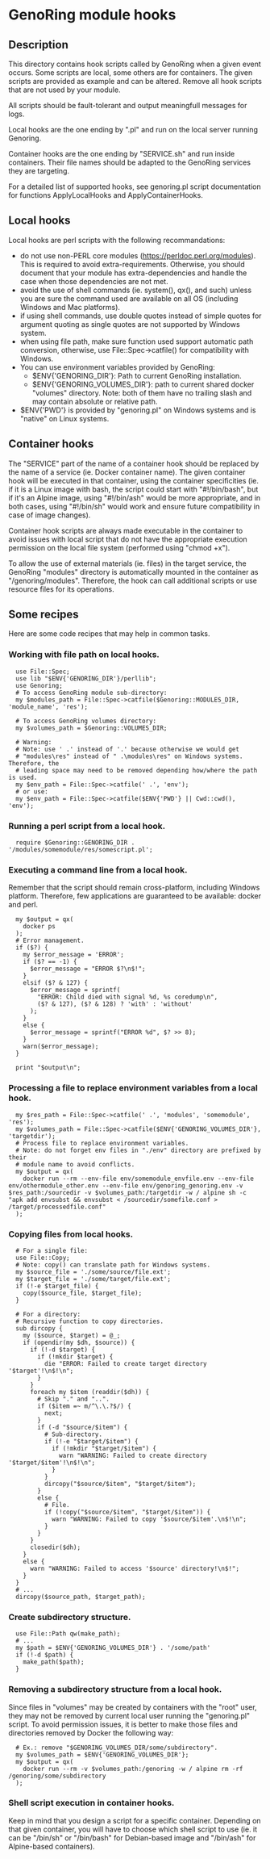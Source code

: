 # GenoRing module hooks

## Description

This directory contains hook scripts called by GenoRing when a given event
occurs. Some scripts are local, some others are for containers. The given
scripts are provided as example and can be altered. Remove all hook scripts that
are not used by your module.

All scripts should be fault-tolerant and output meaningfull messages for logs.

Local hooks are the one ending by ".pl" and run on the local server running
Genoring.

Container hooks are the one ending by "SERVICE.sh" and run inside containers.
Their file names should be adapted to the GenoRing services they are targeting.

For a detailed list of supported hooks, see genoring.pl script documentation for
functions ApplyLocalHooks and ApplyContainerHooks.

## Local hooks
Local hooks are perl scripts with the following recommandations:
- do not use non-PERL core modules (https://perldoc.perl.org/modules).
  This is required to avoid extra-requirements. Otherwise, you should document
  that your module has extra-dependencies and handle the case when those
  dependencies are not met.
- avoid the use of shell commands (ie. system(), qx(), and such) unless you are
  sure the command used are available on all OS (including Windows and Mac
  platforms).
- if using shell commands, use double quotes instead of simple quotes for
  argument quoting as single quotes are not supported by Windows system.
- when using file path, make sure function used support automatic path
  conversion, otherwise, use File::Spec->catfile() for compatibility with
  Windows.
- You can use environment variables provided by GenoRing:
  - $ENV{'GENORING_DIR'}: Path to current GenoRing installation.
  - $ENV{'GENORING_VOLUMES_DIR'}: path to current shared docker "volumes"
    directory.
  Note: both of them have no trailing slash and may contain absolute or relative
  path.
- $ENV{'PWD'} is provided by "genoring.pl" on Windows systems and is "native" on
  Linux systems.


## Container hooks

The "SERVICE" part of the name of a container hook should be replaced by the
name of a service (ie. Docker container name). The given container hook will be
executed in that container, using the container specificities (ie. if it is a
Linux image with bash, the script could start with "#!/bin/bash", but if it's an
Alpine image, using "#!/bin/ash" would be more appropriate, and in both cases,
using "#!/bin/sh" would work and ensure future compatibility in case of image
changes).

Container hook scripts are always made executable in the container to avoid
issues with local script that do not have the appropriate execution permission
on the local file system (performed using "chmod +x").

To allow the use of external materials (ie. files) in the target service, the
GenoRing "modules" directory is automatically mounted in the container as
"/genoring/modules". Therefore, the hook can call additional scripts or use
resource files for its operations.


## Some recipes

Here are some code recipes that may help in common tasks.

### Working with file path on local hooks.
```
  use File::Spec;
  use lib "$ENV{'GENORING_DIR'}/perllib";
  use Genoring;
  # To access GenoRing module sub-directory:
  my $modules_path = File::Spec->catfile($Genoring::MODULES_DIR, 'module_name', 'res');

  # To access GenoRing volumes directory:
  my $volumes_path = $Genoring::VOLUMES_DIR;
  
  # Warning:
  # Note: use ' .' instead of '.' because otherwise we would get
  # "modules\res" instead of " .\modules\res" on Windows systems. Therefore, the
  # leading space may need to be removed depending how/where the path is used.
  my $env_path = File::Spec->catfile(' .', 'env');
  # or use:
  my $env_path = File::Spec->catfile($ENV{'PWD'} || Cwd::cwd(), 'env');
```

### Running a perl script from a local hook.
```
  require $Genoring::GENORING_DIR . '/modules/somemodule/res/somescript.pl';
```

### Executing a command line from a local hook.
Remember that the script should remain cross-platform, including Windows
platform. Therefore, few applications are guaranteed to be available: docker and
perl.
```
  my $output = qx(
    docker ps
  );
  # Error management.
  if ($?) {
    my $error_message = 'ERROR';
    if ($? == -1) {
      $error_message = "ERROR $?\n$!";
    }
    elsif ($? & 127) {
      $error_message = sprintf(
        "ERROR: Child died with signal %d, %s coredump\n",
        ($? & 127), ($? & 128) ? 'with' : 'without'
      );
    }
    else {
      $error_message = sprintf("ERROR %d", $? >> 8);
    }
    warn($error_message);
  }

  print "$output\n";
```

### Processing a file to replace environment variables from a local hook.
```
  my $res_path = File::Spec->catfile(' .', 'modules', 'somemodule', 'res');
  my $volumes_path = File::Spec->catfile($ENV{'GENORING_VOLUMES_DIR'}, 'targetdir');
  # Process file to replace environment variables.
  # Note: do not forget env files in "./env" directory are prefixed by their
  # module name to avoid conflicts.
  my $output = qx(
    docker run --rm --env-file env/somemodule_envfile.env --env-file env/othermodule_other.env --env-file env/genoring_genoring.env -v $res_path:/sourcedir -v $volumes_path:/targetdir -w / alpine sh -c "apk add envsubst && envsubst < /sourcedir/somefile.conf > /target/processedfile.conf"
  );
```

### Copying files from local hooks.
```
  # For a single file:
  use File::Copy;
  # Note: copy() can translate path for Windows systems.
  my $source_file = './some/source/file.ext';
  my $target_file = './some/target/file.ext';
  if (!-e $target_file) {
    copy($source_file, $target_file);
  }

  # For a directory:
  # Recursive function to copy directories.
  sub dircopy {
    my ($source, $target) = @_;
    if (opendir(my $dh, $source)) {
      if (!-d $target) {
        if (!mkdir $target) {
          die "ERROR: Failed to create target directory '$target'!\n$!\n";
        }
      }
      foreach my $item (readdir($dh)) {
        # Skip "." and "..".
        if ($item =~ m/^\.\.?$/) {
          next;
        }
        if (-d "$source/$item") {
          # Sub-directory.
          if (!-e "$target/$item") {
            if (!mkdir "$target/$item") {
              warn "WARNING: Failed to create directory '$target/$item'!\n$!\n";
            }
          }
          dircopy("$source/$item", "$target/$item");
        }
        else {
          # File.
          if (!copy("$source/$item", "$target/$item")) {
            warn "WARNING: Failed to copy '$source/$item'.\n$!\n";
          }
        }
      }
      closedir($dh);
    }
    else {
      warn "WARNING: Failed to access '$source' directory!\n$!";
    }
  }
  # ...
  dircopy($source_path, $target_path);
```

### Create subdirectory structure.
```
  use File::Path qw(make_path);
  # ...
  my $path = $ENV{'GENORING_VOLUMES_DIR'} . '/some/path'
  if (!-d $path) {
    make_path($path);
  }
```

### Removing a subdirectory structure from a local hook.
Since files in "volumes" may be created by containers with the "root" user, they
may not be removed by current local user running the "genoring.pl" script. To
avoid permission issues, it is better to make those files and directories
removed by Docker the following way:
```
  # Ex.: remove "$GENORING_VOLUMES_DIR/some/subdirectory".
  my $volumes_path = $ENV{'GENORING_VOLUMES_DIR'};
  my $output = qx(
    docker run --rm -v $volumes_path:/genoring -w / alpine rm -rf /genoring/some/subdirectory
  );
```

### Shell script execution in container hooks.
Keep in mind that you design a script for a specific container. Depending on
that given container, you will have to choose which shell script to use (ie.
it can be "/bin/sh" or "/bin/bash" for Debian-based image and "/bin/ash" for
Alpine-based containers).
